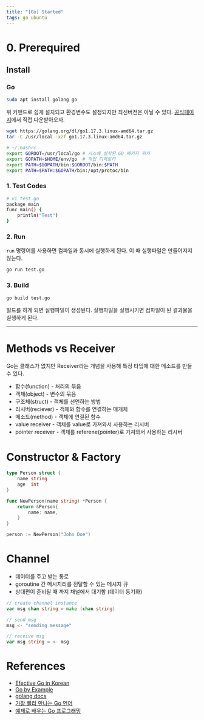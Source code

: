 ```yaml
---
title: "[Go] Started"
tags: go ubuntu
---
```


<!--more-->

# 0. Prerequired

## Install

### Go

```sh
sudo apt install golang go
```

위 커맨드로 쉽게 설치되고 환경변수도 설정되지만 최신버전은 아닐 수 있다. [공식페이지](https://golang.org/doc/install#requirements)에서 직접 다운받아오자.

```sh
wget https://golang.org/dl/go1.17.3.linux-amd64.tar.gz
tar -C /usr/local -xzf go1.17.3.linux-amd64.tar.gz
```

```sh
# ~/.bashrc
export GOROOT=/usr/local/go # 시스에 설치된 GO 패키지 위치
export GOPATH=$HOME/env/go  # 작업 디렉토리
export PATH=$GOPATH/bin:$GOROOT/bin:$PATH
export PATH=$PATH:$GOPATH/bin:/opt/protoc/bin
```

### 1. Test Codes

```sh
# vi test.go
package main
func main() {
    println("Test")
}
```

### 2. Run

`run` 명령어를 사용하면 컴파일과 동시에 실행하게 된다. 이 때 실행파일은 만들어지지 않는다.

```sh
go run test.go
```

### 3. Build

```sh
go build test.go
```

빌드를 하게 되면 실행파일이 생성된다. 실행파일을 실행시키면 컴파일이 된 결과물을 실행하게 된다.

---

# Methods vs Receiver

Go는 클래스가 없지만 Receiver라는 개념을 사용해 특정 타입에 대한 메소드를 만들 수 있다.

- 함수(function) - 처리의 묶음
- 객체(object) - 변수의 묶음
- 구조체(struct) - 객체를 선언하는 방법
- 리시버(reciever) - 객체와 함수를 연결하는 매개체
- 메소드(method) - 객체에 연결된 함수
- value receiver - 객체를 value로 가져와서 사용하는 리시버
- pointer receiver - 객체를 referene(pointer)로 가져와서 사용하는 리시버

# Constructor & Factory

```go
type Person struct {
    name string
    age  int
}

func NewPerson(name string) *Person {
    return &Person{
        name: name,
    }
}

person := NewPerson("John Doe")
```

# Channel

- 데이터를 주고 받는 통로
- goroutine 간 메시지리를 전달할 수 있는 메시지 큐
- 상대편이 준비될 때 까지 채널에서 대기함 (데이터 동기화)

```go
// create channel instance
var msg chan string = make (chan string)

// send msg
msg <- "sending message"

// receive msg
var msg string = <- msg
```

# References

- [Efective Go in Korean](https://gosudaweb.gitbooks.io/effective-go-in-korean/content/)
- [Go by Example](https://mingrammer.com/gobyexample/)
- [golang docs](https://github.com/golang-kr/golang-doc/wiki)
- [가장 빨리 만나는 Go 언어](http://pyrasis.com/go.html)
- [예제로 배우는 Go 프로그래밍](http://golang.site/go/article/1-Go-%ED%94%84%EB%A1%9C%EA%B7%B8%EB%9E%98%EB%B0%8D-%EC%96%B8%EC%96%B4-%EC%86%8C%EA%B0%9C)